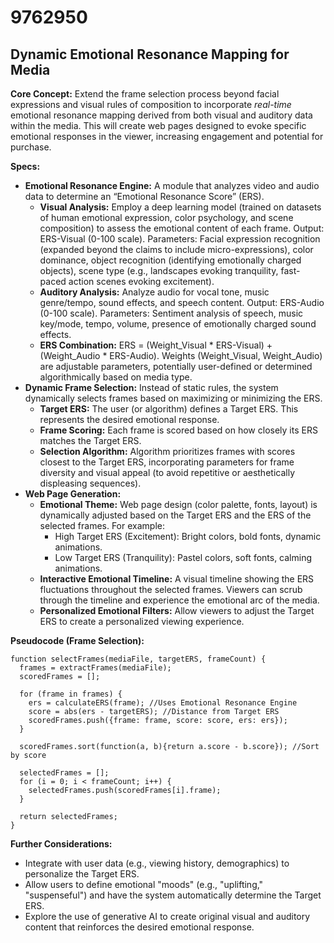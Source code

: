 # 9762950

## Dynamic Emotional Resonance Mapping for Media

**Core Concept:** Extend the frame selection process beyond facial expressions and visual rules of composition to incorporate *real-time* emotional resonance mapping derived from both visual and auditory data within the media. This will create web pages designed to evoke specific emotional responses in the viewer, increasing engagement and potential for purchase.

**Specs:**

*   **Emotional Resonance Engine:** A module that analyzes video and audio data to determine an “Emotional Resonance Score” (ERS).
    *   **Visual Analysis:** Employ a deep learning model (trained on datasets of human emotional expression, color psychology, and scene composition) to assess the emotional content of each frame. Output: ERS-Visual (0-100 scale). Parameters: Facial expression recognition (expanded beyond the claims to include micro-expressions), color dominance, object recognition (identifying emotionally charged objects), scene type (e.g., landscapes evoking tranquility, fast-paced action scenes evoking excitement).
    *   **Auditory Analysis:** Analyze audio for vocal tone, music genre/tempo, sound effects, and speech content.  Output: ERS-Audio (0-100 scale). Parameters: Sentiment analysis of speech, music key/mode, tempo, volume, presence of emotionally charged sound effects.
    *   **ERS Combination:** ERS = (Weight_Visual \* ERS-Visual) + (Weight_Audio \* ERS-Audio).  Weights (Weight_Visual, Weight_Audio) are adjustable parameters, potentially user-defined or determined algorithmically based on media type.
*   **Dynamic Frame Selection:**  Instead of static rules, the system dynamically selects frames based on maximizing or minimizing the ERS.  
    *   **Target ERS:** The user (or algorithm) defines a Target ERS. This represents the desired emotional response.
    *   **Frame Scoring:** Each frame is scored based on how closely its ERS matches the Target ERS.
    *   **Selection Algorithm:** Algorithm prioritizes frames with scores closest to the Target ERS, incorporating parameters for frame diversity and visual appeal (to avoid repetitive or aesthetically displeasing sequences).
*   **Web Page Generation:**
    *   **Emotional Theme:** Web page design (color palette, fonts, layout) is dynamically adjusted based on the Target ERS and the ERS of the selected frames.  For example:
        *   High Target ERS (Excitement): Bright colors, bold fonts, dynamic animations.
        *   Low Target ERS (Tranquility):  Pastel colors, soft fonts, calming animations.
    *   **Interactive Emotional Timeline:**  A visual timeline showing the ERS fluctuations throughout the selected frames. Viewers can scrub through the timeline and experience the emotional arc of the media.
    *   **Personalized Emotional Filters:** Allow viewers to adjust the Target ERS to create a personalized viewing experience.

**Pseudocode (Frame Selection):**

```
function selectFrames(mediaFile, targetERS, frameCount) {
  frames = extractFrames(mediaFile);
  scoredFrames = [];

  for (frame in frames) {
    ers = calculateERS(frame); //Uses Emotional Resonance Engine
    score = abs(ers - targetERS); //Distance from Target ERS
    scoredFrames.push({frame: frame, score: score, ers: ers});
  }

  scoredFrames.sort(function(a, b){return a.score - b.score}); //Sort by score

  selectedFrames = [];
  for (i = 0; i < frameCount; i++) {
    selectedFrames.push(scoredFrames[i].frame);
  }

  return selectedFrames;
}
```

**Further Considerations:**

*   Integrate with user data (e.g., viewing history, demographics) to personalize the Target ERS.
*   Allow users to define emotional "moods" (e.g., "uplifting," "suspenseful") and have the system automatically determine the Target ERS.
*   Explore the use of generative AI to create original visual and auditory content that reinforces the desired emotional response.